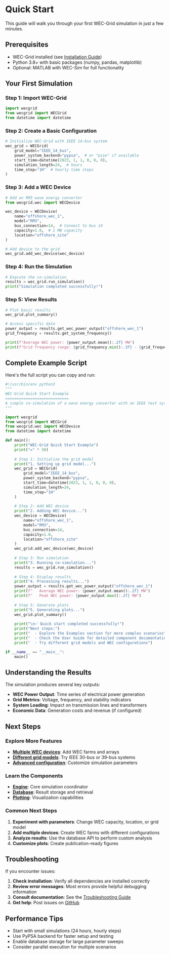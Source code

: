 # Quick Start

This guide will walk you through your first WEC-Grid simulation in just a few minutes.

## Prerequisites

- WEC-Grid installed (see [Installation Guide](install.md))
- Python 3.8+ with basic packages (numpy, pandas, matplotlib)
- Optional: MATLAB with WEC-Sim for full functionality

## Your First Simulation

### Step 1: Import WEC-Grid

```python
import wecgrid
from wecgrid import WECGrid
from datetime import datetime
```

### Step 2: Create a Basic Configuration

```python
# Initialize WEC-Grid with IEEE 14-bus system
wec_grid = WECGrid(
    grid_model="IEEE_14_bus",
    power_system_backend="pypsa",  # or "psse" if available
    start_time=datetime(2023, 1, 1, 0, 0, 0),
    simulation_length=24,  # hours
    time_step="1H"  # hourly time steps
)
```

### Step 3: Add a WEC Device

```python
# Add an RM3 wave energy converter
from wecgrid.wec import WECDevice

wec_device = WECDevice(
    name="offshore_wec_1",
    model="RM3",
    bus_connection=14,  # Connect to bus 14
    capacity=1.0,  # 1 MW capacity
    location="offshore_site"
)

# Add device to the grid
wec_grid.add_wec_device(wec_device)
```

### Step 4: Run the Simulation

```python
# Execute the co-simulation
results = wec_grid.run_simulation()
print("Simulation completed successfully!")
```

### Step 5: View Results

```python
# Plot basic results
wec_grid.plot_summary()

# Access specific data
power_output = results.get_wec_power_output("offshore_wec_1")
grid_frequency = results.get_system_frequency()

print(f"Average WEC power: {power_output.mean():.2f} MW")
print(f"Grid frequency range: {grid_frequency.min():.3f} - {grid_frequency.max():.3f} Hz")
```

## Complete Example Script

Here's the full script you can copy and run:

```python
#!/usr/bin/env python3
"""
WEC-Grid Quick Start Example
============================
A simple co-simulation of a wave energy converter with an IEEE test system.
"""

import wecgrid
from wecgrid import WECGrid
from wecgrid.wec import WECDevice
from datetime import datetime

def main():
    print("WEC-Grid Quick Start Example")
    print("=" * 30)
    
    # Step 1: Initialize the grid model
    print("1. Setting up grid model...")
    wec_grid = WECGrid(
        grid_model="IEEE_14_bus",
        power_system_backend="pypsa",
        start_time=datetime(2023, 1, 1, 0, 0, 0),
        simulation_length=24,
        time_step="1H"
    )
    
    # Step 2: Add WEC device
    print("2. Adding WEC device...")
    wec_device = WECDevice(
        name="offshore_wec_1",
        model="RM3",
        bus_connection=14,
        capacity=1.0,
        location="offshore_site"
    )
    wec_grid.add_wec_device(wec_device)
    
    # Step 3: Run simulation
    print("3. Running co-simulation...")
    results = wec_grid.run_simulation()
    
    # Step 4: Display results
    print("4. Processing results...")
    power_output = results.get_wec_power_output("offshore_wec_1")
    print(f"   Average WEC power: {power_output.mean():.2f} MW")
    print(f"   Peak WEC power: {power_output.max():.2f} MW")
    
    # Step 5: Generate plots
    print("5. Generating plots...")
    wec_grid.plot_summary()
    
    print("\n✅ Quick start completed successfully!")
    print("Next steps:")
    print("  - Explore the Examples section for more complex scenarios")
    print("  - Check the User Guide for detailed component documentation")
    print("  - Try different grid models and WEC configurations")

if __name__ == "__main__":
    main()
```

## Understanding the Results

The simulation produces several key outputs:

- **WEC Power Output**: Time series of electrical power generation
- **Grid Metrics**: Voltage, frequency, and stability indicators  
- **System Loading**: Impact on transmission lines and transformers
- **Economic Data**: Generation costs and revenue (if configured)

## Next Steps

### Explore More Features

- **[Multiple WEC devices](examples/basic-example.md)**: Add WEC farms and arrays
- **[Different grid models](user-guide/models/grid-models.md)**: Try IEEE 30-bus or 39-bus systems
- **[Advanced configuration](user-guide/components/engine.md)**: Customize simulation parameters

### Learn the Components

- **[Engine](user-guide/components/engine.md)**: Core simulation coordinator
- **[Database](user-guide/components/database.md)**: Result storage and retrieval
- **[Plotting](user-guide/components/plotting.md)**: Visualization capabilities

### Common Next Steps

1. **Experiment with parameters**: Change WEC capacity, location, or grid model
2. **Add multiple devices**: Create WEC farms with different configurations
3. **Analyze results**: Use the database API to perform custom analysis
4. **Customize plots**: Create publication-ready figures

## Troubleshooting

If you encounter issues:

1. **Check installation**: Verify all dependencies are installed correctly
2. **Review error messages**: Most errors provide helpful debugging information
3. **Consult documentation**: See the [Troubleshooting Guide](reference/troubleshooting.md)
4. **Get help**: Post issues on [GitHub](https://github.com/acep-uaf/WEC-GRID/issues)

## Performance Tips

- Start with small simulations (24 hours, hourly steps)
- Use PyPSA backend for faster setup and testing
- Enable database storage for large parameter sweeps
- Consider parallel execution for multiple scenarios
